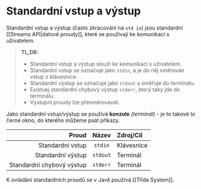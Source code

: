# Standardní vstup a výstup
Standardní vstup a výstup (často zkracování na `std io`) jsou standardní [[Streams API|datové proudy]], které se používají ke komunikaci s uživatelem.

>**TL,DR:**
> - Standardní vstup a výstup slouží ke komunikaci s uživatelem.
> - Standardní vstup se označuje jako `stdin`, a je do něj směrován vstup z klávesnice.
> - Standardní výstup se označuje jako `stdout` a směřuje do terminálu.
> - Existuej standardní chybový výstup `stderr`, který taky jde do terminálu.
> - Výstupní proudy lze přesměrovávat.

Jako standardní vstup/výstup se používá **konzole** *(terminál)* - je to takové to černé okno, do kterého můžeme psát příkazy.

|Proud|Název|Zdroj/Cíl|
|--:|:--:|:--|
|Standardní vstup|`stdin`|Klávesnice|
|Standardní výstup|`stdout`|Terminál|
|Standardní chybový výstup|`stderr`|Terminál|

K ovládání standardních proudů se v Javě používá [[Třída System]].

